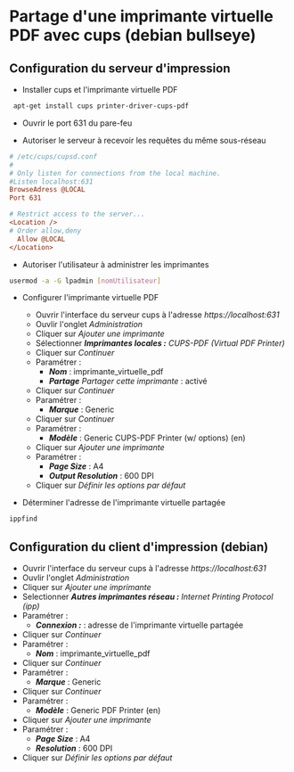 # Partage d'une imprimante virtuelle PDF avec cups (debian bullseye)

## Configuration du serveur d'impression

* Installer cups et l'imprimante virtuelle PDF 

```bash
 apt-get install cups printer-driver-cups-pdf
 ```

* Ouvrir le port 631 du pare-feu

* Autoriser le serveur à recevoir les requêtes du même sous-réseau

```ini
# /etc/cups/cupsd.conf
#
# Only listen for connections from the local machine.
#Listen localhost:631
BrowseAdress @LOCAL
Port 631

# Restrict access to the server...
<Location />
# Order allow,deny
  Allow @LOCAL
</Location>

```

* Autoriser l'utilisateur à administrer les imprimantes

```bash
usermod -a -G lpadmin [nomUtilisateur]
```

* Configurer l'imprimante virtuelle PDF

    * Ouvrir l'interface du serveur cups à l'adresse _https://localhost:631_
    * Ouvlir l'onglet _Administration_
    * Cliquer sur _Ajouter une imprimante_
    * Sélectionner _**Imprimantes locales :** CUPS-PDF (Virtual PDF Printer)_
    * Cliquer sur _Continuer_
    * Paramétrer : 
        * _**Nom**_ : imprimante_virtuelle_pdf
        * _**Partage**  Partager cette imprimante_ : activé
    * Cliquer sur _Continuer_
    * Paramétrer : 
        * _**Marque**_ : Generic
    * Cliquer sur _Continuer_
    * Paramétrer :
        * _**Modèle**_ : Generic CUPS-PDF Printer (w/ options) (en)
    * Cliquer sur _Ajouter une imprimante_
    * Paramétrer : 
        * _**Page Size**_ : A4
        * _**Output Resolution**_ : 600 DPI
    * Cliquer sur _Définir les options par défaut_

* Déterminer l'adresse de l'imprimante virtuelle partagée

```bash
ippfind
```

## Configuration du client d'impression (debian)

* Ouvrir l'interface du serveur cups à l'adresse _https://localhost:631_
* Ouvlir l'onglet _Administration_
* Cliquer sur _Ajouter une imprimante_
* Selectionner _**Autres imprimantes réseau :**  Internet Printing Protocol (ipp)_
* Paramétrer : 
    * _**Connexion :**_ : adresse de l'imprimante virtuelle partagée
* Cliquer sur _Continuer_
* Paramétrer : 
    * _**Nom**_ : imprimante_virtuelle_pdf
* Cliquer sur _Continuer_
* Paramétrer : 
    * _**Marque**_ : Generic 
* Cliquer sur _Continuer_
* Paramétrer : 
    * _**Modèle**_ : Generic PDF Printer (en)
* Cliquer sur _Ajouter une imprimante_
* Paramétrer : 
    * _**Page Size**_ : A4
    * _**Resolution**_ : 600 DPI
* Cliquer sur _Définir les options par défaut_
